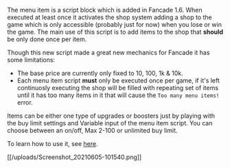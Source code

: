 The menu item is a script block which is added in Fancade 1.6. When executed at least once it activates the shop system adding a shop to the game which is only accessible (probably just for now) when you lose or win the game. The main use of this script is to add items to the shop that **should** be only done once per item. 

Though this new script made a great new mechanics for Fancade it has some limitations:
* The base price are currently only fixed to 10, 100, 1k & 10k.
* Each menu item script **must** only be executed once per game, if it's left continuosly executing the shop will be filled with repeating set of items until it has too many items in it that will cause the `Too many menu items!` error.

Items can be either one type of upgrades or boosters just by playing with the buy limit settings and Variable input of the menu item script. You can choose between an on/off, Max 2-100 or unlimited buy limit.

To learn how to use it, see [here](https://www.fancade.com/wiki/How%20to%20use%20the%20shop%20system.md).

[[/uploads/Screenshot_20210605-101540.png]]